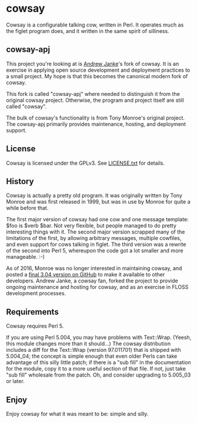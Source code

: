 # cowsay

Cowsay is a configurable talking cow, written in Perl.  It operates
much as the figlet program does, and it written in the same spirit
of silliness.

## cowsay-apj

This project you're looking at is [Andrew Janke](https://github.com/apjanke/)'s fork of cowsay. It is an exercise in applying open source development and deployment practices to a small project. My hope is that this becomes the canonical modern fork of cowsay.

This fork is called "cowsay-apj" where needed to distinguish it from the original cowsay project. Otherwise, the program and project itself are still called "cowsay".

The bulk of cowsay's functionality is from Tony Monroe's original project. The cowsay-apj primarily provides maintenance, hosting, and deployment support.

## License

Cowsay is licensed under the GPLv3. See [LICENSE.txt](LICENSE.txt) for details.

## History

Cowsay is actually a pretty old program. It was originally written by Tony Monroe and was first released in 1999, but was in use by Monroe for quite a while before that.

The first major version of cowsay had one cow and one message template: $foo is $verb $bar.  Not very flexible, but people managed to do pretty interesting things with it.  The second major version scrapped many of the limitations of the first, by allowing arbitrary messages, multiple cowfiles, and even support for cows talking in figlet.  The third version was a rewrite of the second into Perl 5, whereupon the code got a lot smaller and more manageable. :-)

As of 2016, Monroe was no longer interested in maintaining cowsay, and posted a [final 3.04 version on GitHub](https://github.com/tnalpgge/rank-amateur-cowsay) to make it available to other developers. Andrew Janke, a cowsay fan, forked the project to provide ongoing maintenance and hosting for cowsay, and as an exercise in FLOSS development processes.

## Requirements

Cowsay requires Perl 5.

If you are using Perl 5.004, you may have problems with Text::Wrap. (Yeesh, this module changes more than it should...)  The cowsay distribution includes a diff for the Text::Wrap (version 97.011701) that is shipped with 5.004_04; the concept is simple enough that even older Perls can take advantage of this silly little patch; if there is a "sub fill" in the documentation for the module, copy it to a more useful section of that file.  If not, just take "sub fill" wholesale from the patch.  Oh, and consider upgrading to 5.005_03 or later.

## Enjoy

Enjoy cowsay for what it was meant to be: simple and silly.

